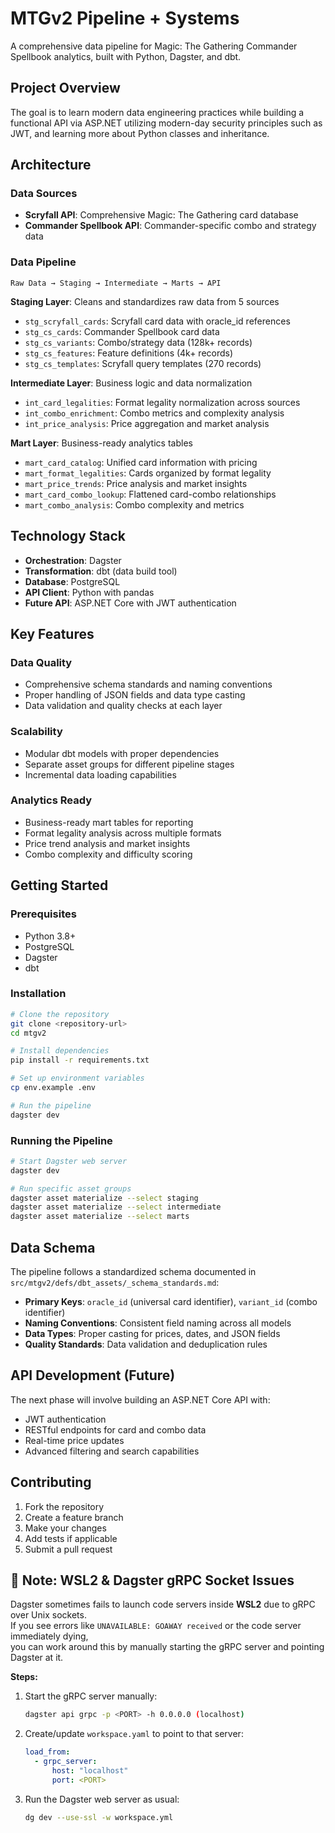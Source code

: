 # MTGv2 Pipeline + Systems

A comprehensive data pipeline for Magic: The Gathering Commander Spellbook analytics, built with Python, Dagster, and dbt.

## Project Overview

The goal is to learn modern data engineering practices while building a functional API via ASP.NET utilizing modern-day security principles such as JWT, and learning more about Python classes and inheritance.

## Architecture

### Data Sources

- **Scryfall API**: Comprehensive Magic: The Gathering card database
- **Commander Spellbook API**: Commander-specific combo and strategy data

### Data Pipeline

```
Raw Data → Staging → Intermediate → Marts → API
```

**Staging Layer**: Cleans and standardizes raw data from 5 sources

- `stg_scryfall_cards`: Scryfall card data with oracle_id references
- `stg_cs_cards`: Commander Spellbook card data
- `stg_cs_variants`: Combo/strategy data (128k+ records)
- `stg_cs_features`: Feature definitions (4k+ records)
- `stg_cs_templates`: Scryfall query templates (270 records)

**Intermediate Layer**: Business logic and data normalization

- `int_card_legalities`: Format legality normalization across sources
- `int_combo_enrichment`: Combo metrics and complexity analysis
- `int_price_analysis`: Price aggregation and market analysis

**Mart Layer**: Business-ready analytics tables

- `mart_card_catalog`: Unified card information with pricing
- `mart_format_legalities`: Cards organized by format legality
- `mart_price_trends`: Price analysis and market insights
- `mart_card_combo_lookup`: Flattened card-combo relationships
- `mart_combo_analysis`: Combo complexity and metrics

## Technology Stack

- **Orchestration**: Dagster
- **Transformation**: dbt (data build tool)
- **Database**: PostgreSQL
- **API Client**: Python with pandas
- **Future API**: ASP.NET Core with JWT authentication

## Key Features

### Data Quality

- Comprehensive schema standards and naming conventions
- Proper handling of JSON fields and data type casting
- Data validation and quality checks at each layer

### Scalability

- Modular dbt models with proper dependencies
- Separate asset groups for different pipeline stages
- Incremental data loading capabilities

### Analytics Ready

- Business-ready mart tables for reporting
- Format legality analysis across multiple formats
- Price trend analysis and market insights
- Combo complexity and difficulty scoring

## Getting Started

### Prerequisites

- Python 3.8+
- PostgreSQL
- Dagster
- dbt

### Installation

```bash
# Clone the repository
git clone <repository-url>
cd mtgv2

# Install dependencies
pip install -r requirements.txt

# Set up environment variables
cp env.example .env

# Run the pipeline
dagster dev
```

### Running the Pipeline

```bash
# Start Dagster web server
dagster dev

# Run specific asset groups
dagster asset materialize --select staging
dagster asset materialize --select intermediate
dagster asset materialize --select marts
```

## Data Schema

The pipeline follows a standardized schema documented in `src/mtgv2/defs/dbt_assets/_schema_standards.md`:

- **Primary Keys**: `oracle_id` (universal card identifier), `variant_id` (combo identifier)
- **Naming Conventions**: Consistent field naming across all models
- **Data Types**: Proper casting for prices, dates, and JSON fields
- **Quality Standards**: Data validation and deduplication rules

## API Development (Future)

The next phase will involve building an ASP.NET Core API with:

- JWT authentication
- RESTful endpoints for card and combo data
- Real-time price updates
- Advanced filtering and search capabilities

## Contributing

1. Fork the repository
2. Create a feature branch
3. Make your changes
4. Add tests if applicable
5. Submit a pull request

## 🐧 Note: WSL2 & Dagster gRPC Socket Issues

Dagster sometimes fails to launch code servers inside **WSL2** due to gRPC over Unix sockets.  
If you see errors like `UNAVAILABLE: GOAWAY received` or the code server immediately dying,  
you can work around this by manually starting the gRPC server and pointing Dagster at it.

**Steps:**

1. Start the gRPC server manually:

   ```bash
   dagster api grpc -p <PORT> -h 0.0.0.0 (localhost)
   ```

2. Create/update `workspace.yaml` to point to that server:

   ```yaml
   load_from:
     - grpc_server:
         host: "localhost"
         port: <PORT>
   ```

3. Run the Dagster web server as usual:

   ```bash
   dg dev --use-ssl -w workspace.yml
   ```

